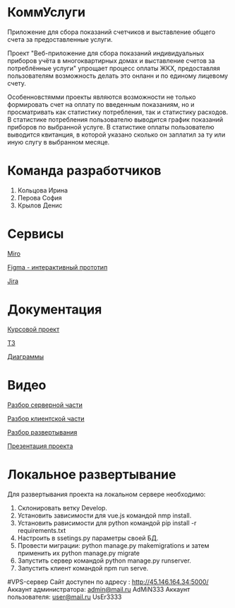 # КоммУслуги
Приложение для сбора показаний счетчиков и выставление общего счета за предоставленные услуги.

Проект "Веб-приложение для сбора показаний индивидуальных приборов учёта в многоквартирных домах и выставление счетов за потреблённые услуги" упрощает процесс оплаты ЖКХ, предоставляя пользователям возможность делать это онланн и по единому лицевому счету. 


Особенновстямми проекты являются возможности не только формировать счет на оплату по введенным показаниям, но и просматривать как статистику потребления, так и статистику расходов. В статистике потребления пользователю выводится график показаний приборов по выбранной услуге. В статистике оплаты пользователю выводится квитанция, в которой указано сколько он заплатил за ту или иную слугу в выбранном месяце.

# Команда разработчиков
1. Кольцова Ирина
2. Перова София
3. Крылов Денис
# Сервисы
[Miro](https://miro.com/app/board/uXjVPhwKcxY=/?share_link_id=3595978674481)

[Figma - интерактивный прототип](https://www.figma.com/file/GgbEZk4ULs4jx0dbqQBhxD/Untitled?node-id=1%3A2&t=5dXsrv4S4VSqIxdC-1)

[Jira](https://tp-task-manager.atlassian.net/jira/software/projects/T12/boards/1)

# Документация
[Курсовой проект](https://github.com/SofiiaPerova/tp_1-2/blob/main/documents/%D0%9A%D1%83%D1%80%D1%81%D0%BE%D0%B2%D0%BE%D0%B9%20%D0%BF%D1%80%D0%BE%D0%B5%D0%BA%D1%82.pdf)

[ТЗ](https://github.com/SofiiaPerova/tp_1-2/blob/main/documents/%D0%A2%D0%97.docx)

[Диаграммы](https://github.com/SofiiaPerova/tp_1-2/tree/main/documents/diagrams)

# Видео
[Разбор серверной части](https://github.com/SofiiaPerova/tp_1-2/blob/main/%D0%92%D0%B8%D0%B4%D0%B5%D0%BE/Back.mp4)

[Разбор клиентской части](https://github.com/SofiiaPerova/tp_1-2/blob/main/%D0%92%D0%B8%D0%B4%D0%B5%D0%BE/Front.mp4)

[Разбор развертывания](https://github.com/SofiiaPerova/tp_1-2/blob/main/%D0%92%D0%B8%D0%B4%D0%B5%D0%BE/%D0%A0%D0%B0%D0%B7%D0%B2%D0%B5%D1%80%D1%82%D1%8B%D0%B2%D0%B0%D0%BD%D0%B8%D0%B5.mp4)

[Презентация проекта](https://github.com/SofiiaPerova/tp_1-2/blob/main/%D0%92%D0%B8%D0%B4%D0%B5%D0%BE/%D0%9F%D1%80%D0%B5%D0%B7%D0%B5%D0%BD%D1%82%D0%B0%D1%86%D0%B8%D1%8F.mp4)

# Локальное развертывание
Для развертывания проекта на локальном сервере необходимо:
1. Склонировать ветку Develop.
2. Установить зависимости для vue.js командой nmp install.
3. Установить рависимости для python командой pip install -r requirements.txt
4. Настроить в ssetings.py параметры своей БД.
5. Провести миграции: python manage.py makemigrations и затем применить их 
python manage.py migrate
6. Запустить сервер командой python manage.py runserver.
7. Запустить клиент командой npm run serve.

#VPS-сервер
Сайт доступен по адресу : http://45.146.164.34:5000/
Аккаунт администратора:
admin@mail.ru
AdMiN333
Аккаунт пользователя:
user@mail.ru
UsEr3333
